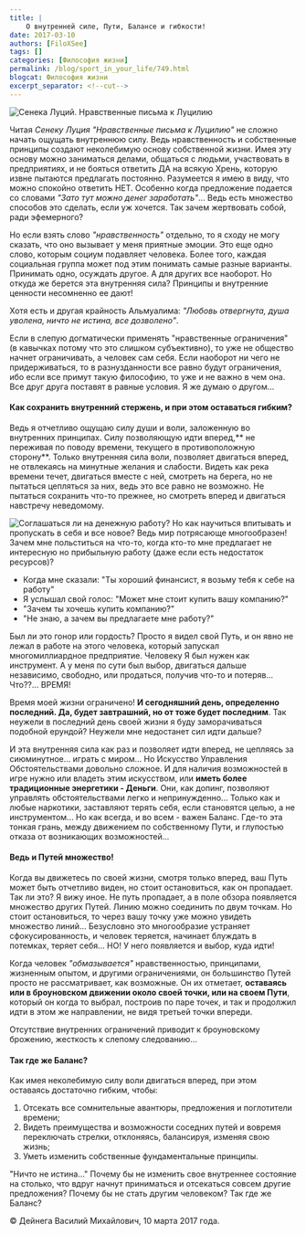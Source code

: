 ```yaml
---
title: |
    О внутренней силе, Пути, Балансе и гибкости!
date: 2017-03-10
authors: [FiloXSee]
tags: []
categories: [Философия жизни]
permalink: /blog/sport_in_your_life/749.html
blogcat: Философия жизни
excerpt_separator: <!--cut-->
---
```



![Сенека Луций. Нравственные письма к Луцилию](http://itw66.ru/uploads/images/00/00/02/2017/03/10/a9cb37.jpg)


Читая *Сенеку Луция "Нравственные письма к Луцилию"* не сложно начать ощущать внутреннюю силу. Ведь нравственность и собственные принципы создают неколебимую основу собственной жизни. Имея эту основу можно заниматься делами, общаться с людьми, участвовать в предприятиях, и не бояться ответить ДА на всякую Хрень, которую извне пытаются предлагать постоянно. Разумеется я имею в виду, что можно спокойно ответить НЕТ. Особенно когда предложение подается со словами *"Зато тут можно денег заработать"*... Ведь есть множество способов это сделать, если уж хочется. Так зачем жертвовать собой, ради эфемерного?

Но если взять слово *"нравственность"* отдельно, то я сходу не могу сказать, что оно вызывает у меня приятные эмоции. Это еще одно слово, которым социум подавляет человека. Более того, каждая социальная группа может под этим понимать самые разные варианты. Принимать одно, осуждать другое. А для других все наоборот. Но откуда же берется эта внутренняя сила? Принципы и внутренние ценности несомненно ее дают!

Хотя есть и другая крайность Альмуалима: *"Любовь отвергнута, душа уволена, ничто не истина, все дозволено"*.

Если в слепую догматически применять "нравственные ограничения" (в кавычках потому что это слишком субъективно), то уже не общество начнет ограничивать, а человек сам себя. Если наоборот ни чего не придерживаться, то в разнузданности все равно будут ограничения, ибо если все примут такую философию, то уже и не важно в чем она. Все друг друга поставят в равные условия. Я же думаю о другом... 

#### **Как сохранить внутренний стержень, и при этом оставаться гибким?**


<!--cut-->

Ведь я отчетливо ощущаю силу души и воли, заложенную во внутренних принципах. Силу позволяющую идти вперед,** не переживая по поводу времени, текущего в противоположную сторону**. Только внутренняя сила воли, позволяет двигаться вперед, не отвлекаясь на минутные желания и слабости. Видеть как река времени течет, двигаться вместе с ней, смотреть на берега, но не пытаться цепляться за них, ведь это все равно не возможно. Не пытаться сохранить что-то прежнее, но смотреть вперед и двигаться навстречу неведомому.


![Соглашаться ли на денежную работу?](http://itw66.ru/uploads/images/00/00/02/2017/03/10/4002ad.jpg)
Но как научиться впитывать и пропускать в себя и все новое? Ведь мир потрясающе многообразен! Зачем мне польститься на что-то, когда кто-то мне предлагает не интересную но прибыльную работу (даже если есть недостаток ресурсов)? 
- Когда мне сказали: "Ты хороший финансист, я возьму тебя к себе на работу"
- Я услышал свой голос: "Может мне стоит купить вашу компанию?"
- "Зачем ты хочешь купить компанию?"
- "Не знаю, а зачем вы предлагаете мне работу?"

Был ли это гонор или гордость? Просто я видел свой Путь, и он явно не лежал в работе на этого человека, который запускал многомиллиардное предприятие. Человеку Я был нужен как инструмент. А у меня по сути был выбор, двигаться дальше независимо, свободно, или продаться, получив что-то и потеряв... Что??... ВРЕМЯ!

Время моей жизни ограничено! **И сегодняшний день, определенно последний. Да, будет завтрашний, но от тоже будет последним**. Так неужели в последний день своей жизни я буду заморачиваться подобной ерундой? Неужели мне недостанет сил идти дальше?

И эта внутренняя сила как раз и позволяет идти вперед, не цепляясь за сиюминутное... играть с миром... Но Искусство Управления Обстоятельствами довольно сложное. И для наличия возможностей в игре нужно или владеть этим искусством, или **иметь более традиционные энергетики - Деньги**. Они, как допинг, позволяют управлять обстоятельствами легко и непринужденно... Только как и любые наркотики, заставляют терять себя, если становятся целью, а не инструментом... Но как всегда, и во всем - важен Баланс. Где-то эта тонкая грань, между движением по собственному Пути, и глупостью отказа от возникающих возможностей...

#### **Ведь и Путей множество!**


Когда вы движетесь по своей жизни, смотря только вперед, ваш Путь может быть отчетливо виден, но стоит остановиться, как он пропадает. Так ли это? Я вижу иное. Не путь пропадает, а в поле обзора появляется множество других Путей. Линию можно соединить по двум точкам. Но стоит остановиться, то через вашу точку уже можно увидеть множество линий... Безусловно это многообразие устраняет сфокусированность, и человек теряется, начинает блуждать в потемках, теряет себя... НО! У него появляется и выбор, куда идти!

Когда человек *"обмазывается"* нравственностью, принципами, жизненным опытом, и другими ограничениями, он большинство Путей просто не рассматривает, как возможные. Он их отметает, **оставаясь или в броуновском движении около своей точки, или на своем Пути**, который он когда то выбрал, построив по паре точек, и так и продолжил идти в этом же направлении, не видя третьей точки впереди.

Отсутствие внутренних ограничений приводит к броуновскому брожению, жесткость к слепому следованию...

#### **Так где же Баланс?**


Как имея неколебимую силу воли двигаться вперед, при этом оставаясь достаточно гибким, чтобы:
1. Отсекать все сомнительные авантюры, предложения и поглотители времени;
2. Видеть преимущества и возможности соседних путей и вовремя переключать стрелки, отклоняясь, балансируя, изменяя свою жизнь;
3. Уметь изменить собственные фундаментальные принципы.

"Ничто не истина..." Почему бы не изменить свое внутреннее состояние на столько, что вдруг начнут приниматься и отсекаться совсем другие предложения? Почему бы не стать другим человеком? Так где же Баланс?

© Дейнега Василий Михайлович, 10 марта 2017 года.
